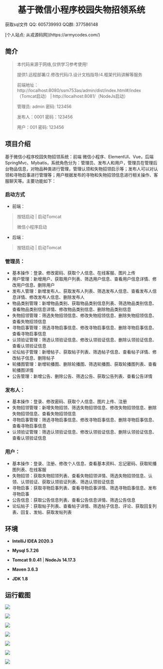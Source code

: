 <p><h1 align="center">基于微信小程序校园失物招领系统</h1></p>

<p> 获取sql文件 QQ: 605739993 QQ群: 377586148 </p>
<p> [个人站点: 从戎源码网](https://armycodes.com/)</p>

## 简介

> 本代码来源于网络,仅供学习参考使用!
>
> 提供1.远程部署/2.修改代码/3.设计文档指导/4.框架代码讲解等服务
>
> 前端地址：http://localhost:8080/ssm753as/admin/dist/index.html#/index（Tomcat启动） |  http://localhost:8081/（NodeJs启动）
>
> 管理员: admin 密码: 123456
> 
> 发布人：0001 密码：123456
>
> 用户：001 密码: 123456

## 项目介绍

基于微信小程序校园失物招领系统：前端 微信小程序、ElementUI、Vue，后端 SpringMvc、Mybatis，系统角色分为：管理员、发布人和用户，管理员在管理后台物品信息，对物品种类进行管理，管理认领和失物招领启示等；发布人可以对认领和寻物启事进行管理等；用户根据发布的寻物和失物招领信息进行相关操作、客服聊天等。主要功能如下：


### 启动方式

- 前端：
> 按钮启动 | 启动Tomcat
> 
> 微信小程序启动

- 后端：
> 按钮启动 | 启动Tomcat

### 管理员：

- 基本操作：登录、修改密码、获取个人信息、在线客服、图片上传
- 用户管理：新增用户、获取用户列表、筛选用户信息、查看用户信息详情、修改用户信息、删除用户
- 发布人管理：新增发布人、获取发布人列表、筛选发布人信息、查看发布人信息详情、修改发布人信息、删除发布人
- 物品类别管理：新增物品类别、获取物品类别信息列表、筛选物品类别信息、查看物品类别信息详情、修改物品类别信息、删除物品类别信息
- 失物招领管理：筛选失物招领信息、修改失物招领信息、删除失物招领信息、查看失物招领信息
- 寻物启事管理：筛选寻物启事信息、修改寻物启事信息、删除寻物启事信息、查看寻物启事信息
- 认领验证管理：筛选认领验证信息、修改认领验证信息、删除认领验证信息、查看认领验证信息
- 论坛帖子管理：新增帖子、获取帖子列表、筛选帖子信息、查看帖子详情、修改帖子信息、删除帖子
- 轮播图管理：新增轮播图、删除轮播图、筛选轮播图、获取轮播图列表、查看轮播图详情
- 公告管理：新增公告、删除公告、筛选公告、获取公告列表、查看公告详情

### 发布人：

- 基本操作：登录、修改密码、获取个人信息、图片上传、注册
- 失物招领管理：新增失物招领、筛选失物招领信息、修改失物招领信息、删除失物招领信息、查看失物招领信息
- 寻物启事管理：筛选寻物启事信息、修改寻物启事信息、删除寻物启事信息、查看寻物启事信息
- 认领验证管理：筛选认领验证信息、修改认领验证信息、删除认领验证信息、查看认领验证信息

### 用户：

- 基本操作：登录、注册、修改个人信息、查看基本资料、忘记密码、获取轮播图列表、在线客服
- 失物招领：获取失物招领列表、查看失物招领详情、筛选失物招领信息、认领、认领验证、获取认领验证列表、筛选认领验证信息
- 寻物启事：获取寻物启事列表、查看寻物启事详情、筛选寻物启事信息、发布寻物启事
- 公告信息：获取公告信息列表、查看公告信息详情、筛选公告信息
- 论坛帖子：获取帖子列表、查看帖子详情、筛选帖子信息、评论、获取回复列表、回复、发帖、获取发帖列表

## 环境

- <b>IntelliJ IDEA 2020.3</b>

- <b>Mysql 5.7.26</b>

- <b>Tomcat 9.0.41</b> | <b>NodeJs 14.17.3</b>

- <b>Maven 3.6.3</b>

- <b>JDK 1.8</b>


## 运行截图
![](screenshot/1.png)

![](screenshot/2.png)

![](screenshot/3.png)

![](screenshot/4.png)

![](screenshot/5.png)

![](screenshot/6.png)

![](screenshot/7.png)
